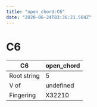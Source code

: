 ```yaml
---
title: "open_chord:C6"
date: "2020-06-24T03:36:21.504Z"
---
```


# C6
C6 | open_chord
--- | ---
Root string | 5
V of | undefined
Fingering | X32210
